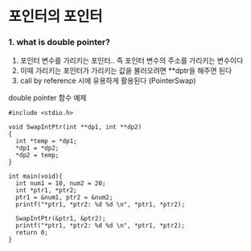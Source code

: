 # 포인터의 포인터 


### 1. what is double pointer?

1. 포인터 변수를 가리키는 포인터.. 즉 포인터 변수의 주소를 가리키는 변수이다
2. 이때 가리키는 포인터가 가리키는 값을 불러오려면 **dptr을 해주면 된다
3. call by reference 시에 유용하게 활용된다 (PointerSwap)


double pointer 함수 예제

    #include <stdio.h>
    
    void SwapIntPtr(int **dp1, int **dp2)
    {
      int *temp = *dp1;
      *dp1 = *dp2;
      *dp2 = temp;
    }

    int main(void){
      int num1 = 10, num2 = 20;
      int *ptr1, *ptr2;
      ptr1 = &num1, ptr2 = &num2;
      printf("*ptr1, *ptr2: %d %d \n", *ptr1, *ptr2);
    
      SwapIntPtr(&ptr1, &ptr2);
      printf("*ptr1, *ptr2: %d %d \n", *ptr1, *ptr2);
      return 0;
    }
